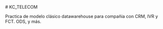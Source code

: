 ﻿﻿# KC_TELECOMPractica de modelo clásico datawarehouse para compañia con CRM, IVR y FCT.ODS, y más.